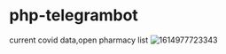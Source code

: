 # php-telegrambot
current covid data,open pharmacy list
![1614977723343](https://user-images.githubusercontent.com/61662546/110204914-a5f5d100-7e86-11eb-87a6-bb9ac0a7271c.jpg)
